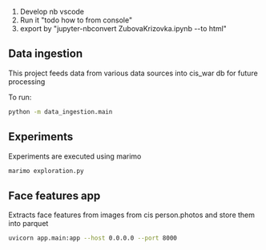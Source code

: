 1. Develop nb vscode
2. Run it "todo how to from console"
3. export by "jupyter-nbconvert ZubovaKrizovka.ipynb --to html"

## Data ingestion
This project feeds data from various data sources into cis_war db for future processing

To run:
```bash
python -m data_ingestion.main
```

## Experiments

Experiments are executed using marimo
```bash
marimo exploration.py
```

## Face features app

Extracts face features from images from cis person.photos and store them into parquet

```bash
uvicorn app.main:app --host 0.0.0.0 --port 8000
```